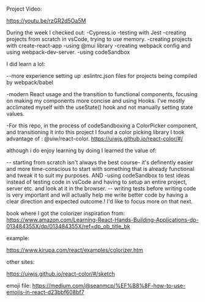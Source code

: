 Project Video: 

https://youtu.be/rzGR2d5Oa5M

During the week I checked out:
-Cypress.io
-testing with Jest
-creating projects from scratch in vsCode, trying to use memory.
-creating projects with create-react-app
-using @mui library
-creating webpack config and using webpack-dev-server.
-using codeSandbox

I did learn a lot:

--more experience setting up .eslintrc.json files for projects being compiled by webpack/babel

-modern React usage and the transition to functional components, focusing on making my components more concise and using Hooks. I've mostly acclimated myself with the useState() hook and not manually setting state values.

-For this repo, in the process of codeSandboxing a ColorPicker component, and transitioning it into this project I found a color picking library I took advantage of : @uiw/react-color.
https://uiwjs.github.io/react-color/#/

although i do enjoy learning by doing
I learned the value of:

-- starting from scratch isn't always the best course- it's definently easier and more time-conscious to start with something that is already functional and tweak it to suit my purposes.
  AND
  -using codeSandbox to test ideas instead of testing code in vsCode and having to setup an entire project, server etc. and look at it in the browser.
  -- writing tests before writing code is very important and will actually help me write better code by having a clear direction and expected outcome.! I'd like to focus more on that next.

book where I got the colorizer inspiration from: https://www.amazon.com/Learning-React-Hands-Building-Applications-dp-013484355X/dp/013484355X/ref=dp_ob_title_bk

example:

https://www.kirupa.com/react/examples/colorizer.htm

other sites:

https://uiwjs.github.io/react-color/#/sketch

emoji file:
https://medium.com/@seanmcp/%EF%B8%8F-how-to-use-emojis-in-react-d23bbf608bf7
